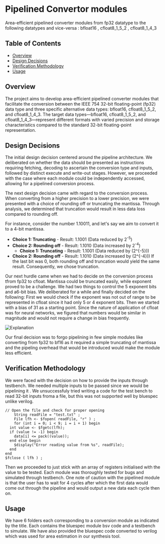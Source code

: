 # Pipelined Convertor modules 

Area-efficient pipelined converter modules from fp32 datatype to the following datatypes and vice-versa : bfloat16 , cfloat8_1_5_2 , cfloat8_1_4_3 

## Table of Contents

- [Overview](#overview)
- [Design Decisions](#design-decisions)
- [Verification Methodology](#verification-methodology)
- [Usage](#usage)


## Overview
The project aims to develop area-efficient pipelined converter modules that facilitate the conversion between the IEEE 754 32-bit floating-point (fp32) data type and three specific alternative data types: bfloat16, cfloat8_1_5_2, and cfloat8_1_4_3. The target data types—bfloat16, cfloat8_1_5_2, and cfloat8_1_4_3—represent different formats with varied precision and storage characteristics compared to the standard 32-bit floating-point representation. 

## Design Decisions

The initial design decision centered around the pipeline architecture. We deliberated on whether the data should be presented as instructions requiring fetching, decoding to ascertain the conversion type and inputs, followed by distinct execute and write-out stages. However, we proceeded with the case where each module could be independently accessed, allowing for a pipelined conversion process.

The next design decision came with regard to the conversion process. When converting from a higher precision to a lower precision, we were presented with a choice of rounding off or truncating the mantissa. Through analysis, we determined that truncation would result in less data loss compared to rounding off.

For instance, consider the number 1.10011, and let's say we aim to convert it to a 4-bit mantissa.

- **Choice 1: Truncating** - Result: 1.1001 (Data reduced by 2<sup>-5</sup>)
- **Choice 2: Rounding off** - Result: 1.1010 (Data increased by 2<sup>-4</sup>)
  - **Choice 1: Truncating** - Result: 1.1001 (Data reduced by \(2^{-5}\))
- **Choice 2: Rounding off** - Result: 1.1010 (Data increased by \(2^{-4}\))
If the last bit was 0, both rounding off and truncation would yield the same result. Consequently, we chose truncation.

 Our next hurdle came when we had to decide on the conversion process tfrom fp32 to cfloat. Mantissa could be truncated easily, while exponent proved to be a challenge. We had two things to control the 5 exponent bits and a6-bit bias. We deliberated for a while and finally decided on the following:
 First we would check if the exponent was not out of range to be represented in cfloat since it had only 5 or 4 exponent bits. Then we started with a bias of 31 as a starting point. Since the nature of application of cfloat was for neural networks, we figured that numbers would be similar in magnitude and would not require a change in bias frequently. 

![Explanation](https://drive.google.com/file/d/1HjsOMvByYmshH6LlAY1Jz93cHa0OHPjK/view)

Our final decision was to forgo pipelining in few simple modules like converting from fp32 to bf16 as it required a simple truncating of mantissa and the pipeling overhead that would be introduced would make the module less efficient.

## Verification Methodology

We were faced with the decision on how to provide the inputs through testbench. We needed multiple inputs to be passed since we would be pipelining it . We unsuccessfuly tried writing a code for the test bench to read 32-bit inputs froma a file, but this was not supported well by bluespec unlike verilog.

	// Open the file and check for proper opening
		String readFile = "test.txt" ;
		File lfh <- $fopen( readFile, "r" ) ;
	    for (int i = 0; i < 9; i = i + 1) begin
      int value <- $fgetc(lfh);
      if (value != -1) begin
        data[i] <= pack((value));
      end else begin
        $display("Error reading value from %s", readFile);
      end
    end
	$fclose ( lfh ) ;

Then we proceeded to just stick with an array of registers initialised with the value to be tested. Each module was thoroughly tested for bugs and simulated through testbench.
One note of caution with the pipelined module is that the user has to wait for 4 cycles  after which the first data would come out through the pipeline and would output a new data each cycle then on.

## Usage
We have 6 folders each corresponding to a conversion module as indicated by the title. Each contains the bluespec module  bsv code and a testbench to simulate. We have also provided the bluespec code converted to verilog which was used for area estimation in our synthesis tool.




